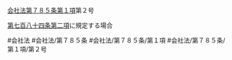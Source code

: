 [会社法第７８５条第１項](会社法＿＿＿＿第７８５条第１項)第２号

[第七百八十四条第二項](会社法＿＿＿＿第７８４条第２項)に規定する場合


#会社法
#会社法/第７８５条
#会社法/第７８５条/第１項
#会社法/第７８５条/第１項/第２号
